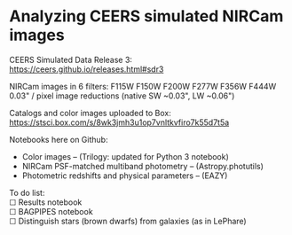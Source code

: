 # Analyzing CEERS simulated NIRCam images

CEERS Simulated Data Release 3:  
https://ceers.github.io/releases.html#sdr3

NIRCam images in 6 filters: F115W F150W F200W F277W F356W F444W  
0.03" / pixel image reductions (native SW ~0.03", LW ~0.06")  

Catalogs and color images uploaded to Box:  
https://stsci.box.com/s/8wk3jmh3u1op7vnltkvfiro7k55d7t5a  

Notebooks here on Github:  
* Color images – (Trilogy: updated for Python 3 notebook)  
* NIRCam PSF-matched multiband photometry – (Astropy.photutils)  
* Photometric redshifts and physical parameters – (EAZY)

To do list:  
☐ Results notebook  
☐ BAGPIPES notebook  
☐ Distinguish stars (brown dwarfs) from galaxies (as in LePhare)  
